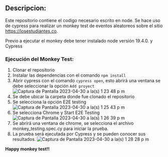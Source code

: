 ## **Descripcion:**

Este repositorio contiene el codigo necesario escrito en node. Se hace uso de cypress para realizar un monkey test de eventos aleatoreos sobre el sitio https://losestudiantes.co.

Previo a ejecutar el monkey debe tener instalado node versión 19.4.0. y Cypress

### **Ejecución del Monkey Test:**
1. Clonar el repositorio
2. Instalar las dependencias con el comando `npm install`
3. Abrir cypress con el comando `cypress open`, esto abrirá una ventana se debe seleccionar la opción `Add proyect`
![Captura de Pantalla 2023-04-30 a la(s) 1 23 48 p m](https://user-images.githubusercontent.com/48004607/235369992-d36c1d79-5154-4a2a-8258-95fea2c84d80.png)
4. Se debe ubicar la carpeta donde fue clonado el repositorio
5. Se selecciona la opción E2E testing
![Captura de Pantalla 2023-04-30 a la(s) 1 25 43 p m](https://user-images.githubusercontent.com/48004607/235370079-8a7d894b-3958-44fb-86ee-f16ece4f9f77.png)
6. Se selecciona Chrome y Start E2E Testing
![Captura de Pantalla 2023-04-30 a la(s) 1 26 39 p m](https://user-images.githubusercontent.com/48004607/235370120-77a99385-7d6e-4241-b0fa-8574e88c60eb.png)
7. Se abrirá una ventana de chrome, se selecciona el archivo monkey_testing.spec.cy para iniciar la prueba.
8. La prueba será ejecutada por Cypress y se pueden conocer sus resultados.
![Captura de Pantalla 2023-04-30 a la(s) 1 28 28 p m](https://user-images.githubusercontent.com/48004607/235370205-8da7a6be-7cdb-457f-9e74-dc468cd90d27.png)



**Happy monkey test!!**



